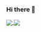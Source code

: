 ### Hi there 👋

<!--
**PanagiotisKaraliolios/PanagiotisKaraliolios** is a ✨ _special_ ✨ repository because its `README.md` (this file) appears on your GitHub profile.

Here are some ideas to get you started:

- 🔭 I’m currently working on ...
- 🌱 I’m currently learning ...
- 👯 I’m looking to collaborate on ...
- 🤔 I’m looking for help with ...
- 💬 Ask me about ...
- 📫 How to reach me: ...
- 😄 Pronouns: ...
- ⚡ Fun fact: ...
-->

<!--
[![Anurag's GitHub stats](https://github-readme-stats.vercel.app/api?username=PanagiotisKaraliolios&count_private=true&show_icons=true&theme=tokyonight&include_all_commits=true&count_private=true&show_owner=true)](https://github.com/PanagiotisKaraliolios/github-readme-stats)


[![Top Langs](https://github-readme-stats.vercel.app/api/top-langs/?username=PanagiotisKaraliolios&theme=tokyonight&layout=compact)](https://github.com/PanagiotisKaraliolios/github-readme-stats)
-->

<a href="https://github.com/PanagiotisKaraliolios/github-readme-stats">
  <img align="center" src="https://github-readme-stats.vercel.app/api?username=PanagiotisKaraliolios&bg_color=172,rgba(2,0,36,1),rgba(9,9,121,1),rgba(0,212,255,1)&count_private=true&show_icons=true&theme=tokyonight&include_all_commits=true&count_private=true&show_owner=true" />
</a>
<a href="https://github.com/PanagiotisKaraliolios/github-readme-stats">
  <img align="center" src="https://github-readme-stats.vercel.app/api/top-langs/?username=PanagiotisKaraliolios&theme=tokyonight&layout=compact" />
</a>
